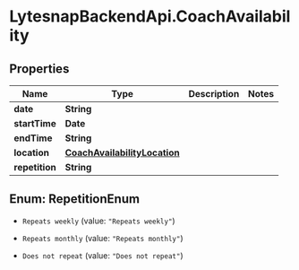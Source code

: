 # LytesnapBackendApi.CoachAvailability

## Properties

Name | Type | Description | Notes
------------ | ------------- | ------------- | -------------
**date** | **String** |  | 
**startTime** | **Date** |  | 
**endTime** | **String** |  | 
**location** | [**CoachAvailabilityLocation**](CoachAvailabilityLocation.md) |  | 
**repetition** | **String** |  | 



## Enum: RepetitionEnum


* `Repeats weekly` (value: `"Repeats weekly"`)

* `Repeats monthly` (value: `"Repeats monthly"`)

* `Does not repeat` (value: `"Does not repeat"`)




